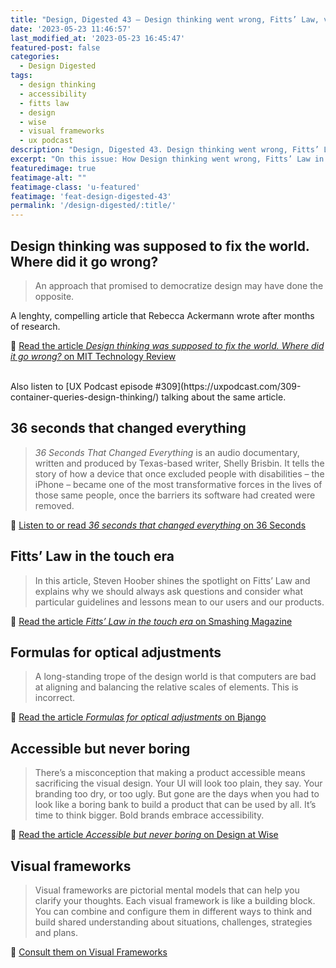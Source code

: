 ```yaml
---
title: "Design, Digested 43 — Design thinking went wrong, Fitts’ Law, visual frameworks"
date: '2023-05-23 11:46:57'
last_modified_at: '2023-05-23 16:45:47'
featured-post: false
categories:
  - Design Digested
tags:
  - design thinking
  - accessibility
  - fitts law
  - design
  - wise
  - visual frameworks
  - ux podcast
description: "Design, Digested 43. Design thinking went wrong, Fitts’ Law, visual frameworks and more."
excerpt: "On this issue: How Design thinking went wrong, Fitts’ Law in the touch era, visual frameworks and more."
featuredimage: true
featimage-alt: ""
featimage-class: 'u-featured'
featimage: 'feat-design-digested-43'
permalink: '/design-digested/:title/'
---
```

## Design thinking was supposed to fix the world. Where did it go wrong?

> An approach that promised to democratize design may have done the opposite.

A lenghty, compelling article that Rebecca Ackermann wrote after months of research. 

🔗 [Read the article _Design thinking was supposed to fix the world. Where did it go wrong?_ on MIT Technology Review](https://www.technologyreview.com/2023/02/09/1067821/design-thinking-retrospective-what-went-wrong/)

<br>
Also listen to [UX Podcast episode #309](https://uxpodcast.com/309-container-queries-design-thinking/) talking about the same article.

## 36 seconds that changed everything

> _36 Seconds That Changed Everything_ is an audio documentary, written and produced by Texas-based writer, Shelly Brisbin. It tells the story of how a device that once excluded people with disabilities – the iPhone – became one of the most transformative forces in the lives of those same people, once the barriers its software had created were removed.

🔗 [Listen to or read _36 seconds that changed everything_ on 36 Seconds](https://www.36seconds.org/2019/06/19/36-seconds-transcript/)

## Fitts’ Law in the touch era

> In this article, Steven Hoober shines the spotlight on Fitts’ Law and explains why we should always ask questions and consider what particular guidelines and lessons mean to our users and our products.

🔗 [Read the article _Fitts’ Law in the touch era_ on Smashing Magazine](https://www.smashingmagazine.com/2022/02/fitts-law-touch-era/)

## Formulas for optical adjustments

> A long-standing trope of the design world is that computers are bad at aligning and balancing the relative scales of elements. This is incorrect.

🔗 [Read the article _Formulas for optical adjustments_ on Bjango](https://bjango.com/articles/opticaladjustments/)

## Accessible but never boring

> There’s a misconception that making a product accessible means sacrificing the visual design. Your UI will look too plain, they say. Your branding too dry, or too ugly. But gone are the days when you had to look like a boring bank to build a product that can be used by all. It’s time to think bigger. Bold brands embrace accessibility.

🔗 [Read the article _Accessible but never boring_ on Design at Wise](https://wise.design/design-at-wise/stories/accessible-but-never-boring)

## Visual frameworks

> Visual frameworks are pictorial mental models that can help you clarify your thoughts. Each visual framework is like a building block. You can combine and configure them in different ways to think and build shared understanding about situations, challenges, strategies and plans.

🔗 [Consult them on Visual Frameworks](https://visualframeworks.com/)
